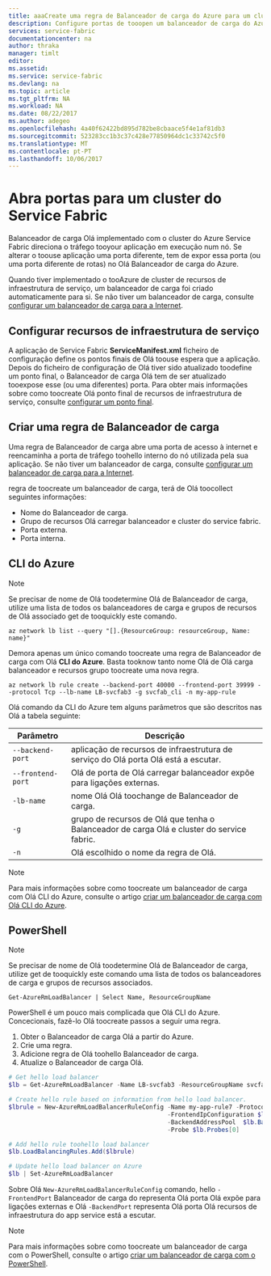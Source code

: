 ```yaml
---
title: aaaCreate uma regra de Balanceador de carga do Azure para um cluster
description: Configure portas de tooopen um balanceador de carga do Azure para o cluster do Service Fabric do Azure.
services: service-fabric
documentationcenter: na
author: thraka
manager: timlt
editor: 
ms.assetid: 
ms.service: service-fabric
ms.devlang: na
ms.topic: article
ms.tgt_pltfrm: NA
ms.workload: NA
ms.date: 08/22/2017
ms.author: adegeo
ms.openlocfilehash: 4a40f62422bd895d782be8cbaace5f4e1af81db3
ms.sourcegitcommit: 523283cc1b3c37c428e77850964dc1c33742c5f0
ms.translationtype: MT
ms.contentlocale: pt-PT
ms.lasthandoff: 10/06/2017
---
```

# <a name="open-ports-for-a-service-fabric-cluster"></a>Abra portas para um cluster do Service Fabric

Balanceador de carga Olá implementado com o cluster do Azure Service Fabric direciona o tráfego tooyour aplicação em execução num nó. Se alterar o toouse aplicação uma porta diferente, tem de expor essa porta (ou uma porta diferente de rotas) no Olá Balanceador de carga do Azure.

Quando tiver implementado o tooAzure de cluster de recursos de infraestrutura de serviço, um balanceador de carga foi criado automaticamente para si. Se não tiver um balanceador de carga, consulte [configurar um balanceador de carga para a Internet](..\load-balancer\load-balancer-get-started-internet-portal.md).

## <a name="configure-service-fabric"></a>Configurar recursos de infraestrutura de serviço

A aplicação de Service Fabric **ServiceManifest.xml** ficheiro de configuração define os pontos finais de Olá toouse espera que a aplicação. Depois do ficheiro de configuração de Olá tiver sido atualizado toodefine um ponto final, o Balanceador de carga Olá tem de ser atualizado tooexpose esse (ou uma diferentes) porta. Para obter mais informações sobre como toocreate Olá ponto final de recursos de infraestrutura de serviço, consulte [configurar um ponto final](service-fabric-service-manifest-resources.md).

## <a name="create-a-load-balancer-rule"></a>Criar uma regra de Balanceador de carga

Uma regra de Balanceador de carga abre uma porta de acesso à internet e reencaminha a porta de tráfego toohello interno do nó utilizada pela sua aplicação. Se não tiver um balanceador de carga, consulte [configurar um balanceador de carga para a Internet](..\load-balancer\load-balancer-get-started-internet-portal.md).

regra de toocreate um balanceador de carga, terá de Olá toocollect seguintes informações:

- Nome do Balanceador de carga.
- Grupo de recursos Olá carregar balanceador e cluster do service fabric.
- Porta externa.
- Porta interna.

## <a name="azure-cli"></a>CLI do Azure
>[!NOTE]
>Se precisar de nome de Olá toodetermine Olá de Balanceador de carga, utilize uma lista de todos os balanceadores de carga e grupos de recursos de Olá associado get de tooquickly este comando.
>
>`az network lb list --query "[].{ResourceGroup: resourceGroup, Name: name}"`
>

Demora apenas um único comando toocreate uma regra de Balanceador de carga com Olá **CLI do Azure**. Basta tooknow tanto nome Olá de Olá carga balanceador e recursos grupo toocreate uma nova regra.

```azurecli
az network lb rule create --backend-port 40000 --frontend-port 39999 --protocol Tcp --lb-name LB-svcfab3 -g svcfab_cli -n my-app-rule
```

Olá comando da CLI do Azure tem alguns parâmetros que são descritos nas Olá a tabela seguinte:

| Parâmetro | Descrição |
| --------- | ----------- |
| `--backend-port`  | aplicação de recursos de infraestrutura de serviço do Olá porta Olá está a escutar. |
| `--frontend-port` | Olá de porta de Olá carregar balanceador expõe para ligações externas. |
| `-lb-name` | nome Olá Olá toochange de Balanceador de carga. |
| `-g`       | grupo de recursos de Olá que tenha o Balanceador de carga Olá e cluster do service fabric. |
| `-n`       | Olá escolhido o nome da regra de Olá. |


>[!NOTE]
>Para mais informações sobre como toocreate um balanceador de carga com Olá CLI do Azure, consulte o artigo [criar um balanceador de carga com Olá CLI do Azure](..\load-balancer\load-balancer-get-started-internet-arm-cli.md).

## <a name="powershell"></a>PowerShell

>[!NOTE]
>Se precisar de nome de Olá toodetermine Olá de Balanceador de carga, utilize get de tooquickly este comando uma lista de todos os balanceadores de carga e grupos de recursos associados.
>
>`Get-AzureRmLoadBalancer | Select Name, ResourceGroupName`

PowerShell é um pouco mais complicada que Olá CLI do Azure. Concecionais, fazê-lo Olá toocreate passos a seguir uma regra.

1. Obter o Balanceador de carga Olá a partir do Azure.
2. Crie uma regra.
3. Adicione regra de Olá toohello Balanceador de carga.
4. Atualize o Balanceador de carga Olá.

```powershell
# Get hello load balancer
$lb = Get-AzureRmLoadBalancer -Name LB-svcfab3 -ResourceGroupName svcfab_cli

# Create hello rule based on information from hello load balancer.
$lbrule = New-AzureRmLoadBalancerRuleConfig -Name my-app-rule7 -Protocol Tcp -FrontendPort 39990 -BackendPort 40009 `
                                            -FrontendIpConfiguration $lb.FrontendIpConfigurations[0] `
                                            -BackendAddressPool  $lb.BackendAddressPools[0] `
                                            -Probe $lb.Probes[0]

# Add hello rule toohello load balancer
$lb.LoadBalancingRules.Add($lbrule)

# Update hello load balancer on Azure
$lb | Set-AzureRmLoadBalancer
```

Sobre Olá `New-AzureRmLoadBalancerRuleConfig` comando, hello `-FrontendPort` Balanceador de carga do representa Olá porta Olá expõe para ligações externas e Olá `-BackendPort` representa Olá porta Olá recursos de infraestrutura do app service está a escutar.

>[!NOTE]
>Para mais informações sobre como toocreate um balanceador de carga com o PowerShell, consulte o artigo [criar um balanceador de carga com o PowerShell](..\load-balancer\load-balancer-get-started-internet-arm-ps.md).

